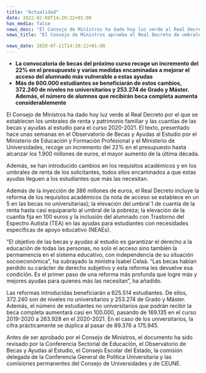 ```yaml
---
title: "Actualidad"
date: 2022-02-08T14:20:22+01:00
has_media: false
news_desc: "El Consejo de Ministros ha dado hoy luz verde al Real Decreto por el que se establecen los umbrales de renta y patrimonio familiar y las cuantías de las becas y ayudas al estudio para el curso 2020-2021."
news_title: "El Consejo de Ministros aprueba el Real Decreto de umbrales de las becas y ayudas al estudio del curso 2020-2021, el más ambicioso de la última década"

news_date: 2020-07-21T14:20:22+01:00
---
```

<ul>
<li><b>La convocatoria de becas del pr&oacute;ximo curso recoge un incremento del 22% en el presupuesto y varias medidas encaminadas a mejorar el acceso del alumnado m&aacute;s vulnerable a estas ayudas</b></li>
<li><b>M&aacute;s de 600.000 estudiantes se beneficiar&aacute;n de estos cambios, 372.240 de niveles no universitarios y 253.274 de Grado y M&aacute;ster. Adem&aacute;s, el n&uacute;mero de alumnos que recibir&aacute;n beca completa aumenta considerablemente</b></li>
</ul>
<p>El Consejo de Ministros ha dado hoy luz verde al Real Decreto por el que se establecen los umbrales de renta y patrimonio familiar y las cuant&iacute;as de las becas y ayudas al estudio para el curso 2020-2021. El texto, presentado hace unas semanas en el Observatorio de Becas y Ayudas al Estudio por el Ministerio de Educaci&oacute;n y Formaci&oacute;n Profesional y el Ministerio de Universidades, recoge un incremento del 22% en el presupuesto hasta alcanzar los 1.900 millones de euros, el mayor aumento de la &uacute;ltima d&eacute;cada.</p>
<p>Adem&aacute;s, se han introducido cambios en los requisitos acad&eacute;micos y en los umbrales de renta de los solicitantes, todos ellos encaminados a que estas ayudas lleguen a los estudiantes que m&aacute;s las necesitan.</p>
<p>Adem&aacute;s de la inyecci&oacute;n de 386 millones de euros, el Real Decreto incluye la reforma de los requisitos acad&eacute;micos (la nota de acceso se establece en un 5 en las becas no universitarias); la elevaci&oacute;n del umbral 1 de cuant&iacute;a de la renta hasta casi equipararlo al umbral de la pobreza; la elevaci&oacute;n de la cuant&iacute;a fija en 100 euros y la inclusi&oacute;n del alumnado con Trastorno del Espectro Autista (TEA) en las ayudas para estudiantes con necesidades espec&iacute;ficas de apoyo educativo (NEAEs).</p>
<p>&ldquo;El objetivo de las becas y ayudas al estudio es garantizar el derecho a la educaci&oacute;n de todas las personas, no solo el acceso sino tambi&eacute;n la permamencia en el sistema educativo, con independencia de su situaci&oacute;n socioecon&oacute;mica&rdquo;, ha subrayado la ministra Isabel Cela&aacute;. &ldquo;Las becas hab&iacute;an perdido su car&aacute;cter de derecho subjetivo y esta reforma les devuelve esa condici&oacute;n. Es el primer paso de una reforma m&aacute;s profunda que logre m&aacute;s y mejores ayudas para quienes m&aacute;s las necesitan&rdquo;, ha a&ntilde;adido.</p>
<p>Las reformas introducidas beneficiar&aacute;n a 625.514 estudiantes. De ellos, 372.240 son de niveles no universitarios y 253.274 de Grado y M&aacute;ster. Adem&aacute;s, el n&uacute;mero de estudiantes no universitarios que podr&aacute;n recibir la beca completa aumentar&aacute; casi en 100.000, pasando de 169.135 en el curso 2019-2020 a 263.928 en el 2020-2021. En el caso de los universitarios, la cifra pr&aacute;cticamente se duplica al pasar de 89.376 a 175.945.</p>
<p>Antes de ser aprobado por el Consejo de Ministros, el documento ha sido revisado por la Conferencia Sectorial de Educaci&oacute;n, el Observatorio de Becas y Ayudas al Estudio, el Consejo Escolar del Estado, la comisi&oacute;n delegada de la Conferencia General de Pol&iacute;tica Universitaria y las comisiones permanentes del Consejo de Universidades y de CEUNE.</p>